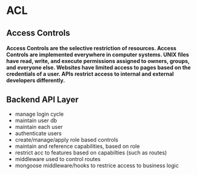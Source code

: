 # ACL

## Access Controls

#### Access Controls are the selective restriction of resources. Access Controls are implemented everywhere in computer systems. UNIX files have read, write, and execute permissions assigned to owners, groups, and everyone else. Websites have limited access to pages based on the credentials of a user. APIs restrict access to internal and external developers differently.

## Backend API Layer

- manage login cycle
- maintain user db
- maintain each user
- authenticate users
- create/manage/apply role based controls
- maintain and reference capabilities, based on role
- restrict acc to features based on capabilties (such as routes)
- middleware used to control routes
- mongoose middleware/hooks to restrice access to business logic
